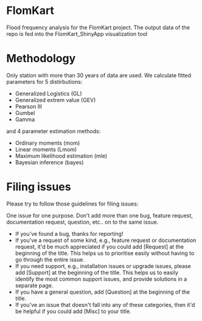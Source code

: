 # FlomKart
Flood frequency analysis for the FlomKart project. The output data of the repo is fed into the FlomKart_ShinyApp visualization tool

# Methodology
Only station with more than 30 years of data are used.
We calculate fitted parameters for 5 distirbutions:
- Generalized Logistics (GL)
- Generalized extrem value (GEV)
- Pearson III
- Gumbel
- Gamma

and 4 parameter estimation methods:
- Ordinary moments (mom)
- Linear moments (Lmom)
- Maximum likelihood estimation (mle)
- Bayesian inference (bayes)

# Filing issues

Please try to follow those guidelines for filing issues:

One issue for one purpose. Don't add more than one bug, feature request, documentation request, question, etc.. on to the same issue.

- If you've found a bug, thanks for reporting!
- If you've a request of some kind, e.g., feature request or documentation request, it'd be much appreciated if you could add [Request] at the beginning of the title. This helps us to prioritise easily without having to go through the entire issue.
- If you need support, e.g., installation issues or upgrade issues, please add [Support] at the beginning of the title. This helps us to easily identify the most common support issues, and provide solutions in a separate page.
- If you have a general question, add [Question] at the beginning of the title.
- If you've an issue that doesn't fall into any of these categories, then it'd be helpful if you could add [Misc] to your title.
